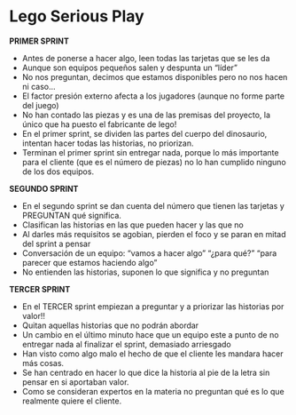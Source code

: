 Lego Serious Play
======
**PRIMER SPRINT**

* Antes de ponerse a hacer algo, leen todas las tarjetas que se les da
* Aunque son equipos pequeños salen y despunta un “líder”
* No nos preguntan, decimos que estamos disponibles pero no nos hacen ni caso...
* El factor presión externo afecta a los jugadores (aunque no forme parte del juego)
* No han contado las piezas y es una de las premisas del proyecto, la único que ha puesto el fabricante de lego!
* En el primer sprint, se dividen las partes del cuerpo del dinosaurio, intentan hacer todas las historias, no priorizan.
* Terminan el primer sprint sin entregar nada, porque lo más importante para el cliente (que es el número de piezas) no lo han cumplido ninguno de los dos equipos.

**SEGUNDO SPRINT**

* En el segundo sprint se dan cuenta del número que tienen las tarjetas y PREGUNTAN qué significa.
* Clasifican las historias en las que pueden hacer y las que no
* Al darles más requisitos se agobian, pierden el foco y se paran en mitad del sprint a pensar
* Conversación de un equipo: “vamos a hacer algo” “¿para qué?” “para parecer que estamos haciendo algo”
* No entienden las historias, suponen lo que significa y no preguntan
 
**TERCER SPRINT**

* En el TERCER sprint empiezan a preguntar y a priorizar las historias por valor!!
* Quitan aquellas historias que no podrán abordar
* Un cambio en el último minuto hace que un equipo este a punto de no entregar nada al finalizar el sprint, demasiado arriesgado
* Han visto como algo malo el hecho de que el cliente les mandara hacer más cosas.
* Se han centrado en hacer lo que dice la historia al pie de la letra sin pensar en si aportaban valor.
* Como se consideran expertos en la materia no preguntan qué es lo que realmente quiere el cliente.
